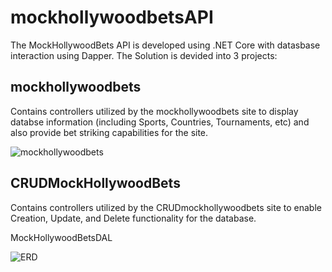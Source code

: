 # mockhollywoodbetsAPI

The MockHollywoodBets API is developed using .NET Core with datasbase interaction using Dapper. The Solution is devided into 3 projects:

## mockhollywoodbets

Contains controllers utilized by the mockhollywoodbets site to display databse information (including Sports, Countries, Tournaments, etc) and also provide bet striking capabilities for the site.

![mockhollywoodbets](https://user-images.githubusercontent.com/57814467/88643573-27e87500-d0c2-11ea-976e-ef7ab1f0b23d.PNG)

## CRUDMockHollywoodBets

Contains controllers utilized by the CRUDmockhollywoodbets site to enable Creation, Update, and Delete functionality for the database.

MockHollywoodBetsDAL


![ERD](https://user-images.githubusercontent.com/57814467/88640746-975c6580-d0be-11ea-8bc0-561fe13e0006.png)
